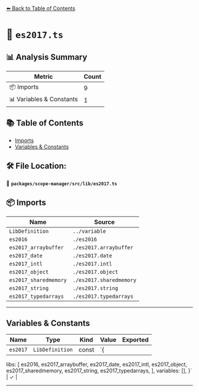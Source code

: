 [⬅️ Back to Table of Contents](../../../../index.md)

# 📄 `es2017.ts`

## 📊 Analysis Summary

| Metric | Count |
|--------|-------|
| 📦 Imports | 9 |
| 📊 Variables & Constants | 1 |

## 📚 Table of Contents

- [Imports](#imports)
- [Variables & Constants](#variables-constants)

## 🛠️ File Location:
📂 **`packages/scope-manager/src/lib/es2017.ts`**

## 📦 Imports

| Name | Source |
|------|--------|
| `LibDefinition` | `../variable` |
| `es2016` | `./es2016` |
| `es2017_arraybuffer` | `./es2017.arraybuffer` |
| `es2017_date` | `./es2017.date` |
| `es2017_intl` | `./es2017.intl` |
| `es2017_object` | `./es2017.object` |
| `es2017_sharedmemory` | `./es2017.sharedmemory` |
| `es2017_string` | `./es2017.string` |
| `es2017_typedarrays` | `./es2017.typedarrays` |


---

## Variables & Constants

| Name | Type | Kind | Value | Exported |
|------|------|------|-------|----------|
| `es2017` | `LibDefinition` | const | `{
  libs: [
    es2016,
    es2017_arraybuffer,
    es2017_date,
    es2017_intl,
    es2017_object,
    es2017_sharedmemory,
    es2017_string,
    es2017_typedarrays,
  ],
  variables: [],
}` | ✓ |


---